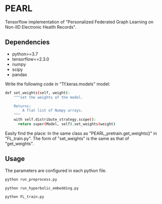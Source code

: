 # PEARL
Tensorflow implementation of "Personalized Federated Graph Learning on Non-IID Electronic Health Records".

## Dependencies
- python>=3.7
- tensorflow==2.3.0
- numpy
- scipy
- pandas

Write the following code in "Tf.keras.models" model:

```bash
def set_weights(self, weight):
    """set the weights of the model.

    Returns:
        A flat list of Numpy arrays.
    """
    with self.distribute_strategy.scope():
      return super(Model, self).set_weights(weight)
```
Easily find the place: In the same class as "PEARL_pretrain.get_weights()" in "FL_train.py".
The form of "set_weights" is the same as that of "get_weights".

## Usage

The parameters are configured in each python file.

```bash
python run_preprocess.py

python run_hyperbolic_embedding.py

python FL_train.py
```
